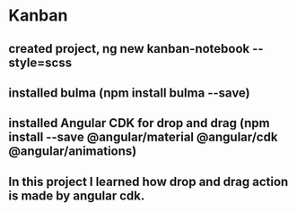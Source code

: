 # Kanban
## created project, ng new kanban-notebook --style=scss
## installed bulma (npm install bulma --save)
## installed Angular CDK for drop and drag (npm install --save @angular/material @angular/cdk @angular/animations)
## In this project I learned how drop and drag action is made by angular cdk.
